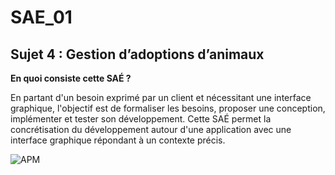 # SAE_01

## Sujet 4 : Gestion d’adoptions d’animaux

**En quoi consiste cette SAÉ ?**

En partant d'un besoin exprimé par un client et nécessitant une interface graphique, l'objectif est de formaliser les besoins, proposer une conception, implémenter et tester son développement. Cette SAÉ permet la concrétisation du développement autour d'une application avec une interface graphique répondant à un contexte précis.

![APM](https://img.shields.io/apm/l/vim-mode)
